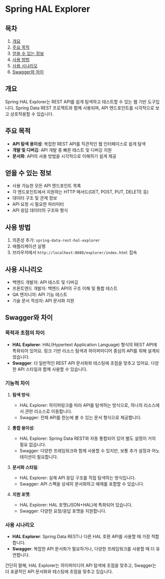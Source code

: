 # Spring HAL Explorer  

## 목차  
1. [개요](#개요)  
2. [주요 목적](#주요-목적)  
3. [얻을 수 있는 정보](#얻을-수-있는-정보)  
4. [사용 방법](#사용-방법)  
5. [사용 시나리오](#사용-시나리오)  
6. [Swagger와 차이](#swagger와-차이)  

## 개요
Spring HAL Explorer는 REST API를 쉽게 탐색하고 테스트할 수 있는 웹 기반 도구입니다. Spring Data REST 프로젝트와 함께 사용되며, API 엔드포인트를 시각적으로 보고 상호작용할 수 있습니다.

## 주요 목적
- **API 탐색 용이성**: 복잡한 REST API를 직관적인 웹 인터페이스로 쉽게 탐색
- **개발 및 디버깅**: API 개발 중 빠른 테스트 및 디버깅 지원
- **문서화**: API의 사용 방법을 시각적으로 이해하기 쉽게 제공

## 얻을 수 있는 정보
- 사용 가능한 모든 API 엔드포인트 목록
- 각 엔드포인트에서 지원하는 HTTP 메서드(GET, POST, PUT, DELETE 등)
- 데이터 구조 및 관계 정보
- API 요청 시 필요한 파라미터
- API 응답 데이터의 구조와 형식

## 사용 방법
1. 의존성 추가: `spring-data-rest-hal-explorer`
2. 애플리케이션 실행
3. 브라우저에서 `http://localhost:8080/explorer/index.html` 접속

## 사용 시나리오
- 백엔드 개발자: API 테스트 및 디버깅
- 프론트엔드 개발자: 백엔드 API의 구조 이해 및 통합 테스트
- QA 엔지니어: API 기능 테스트
- 기술 문서 작성자: API 문서화 지원


## Swagger와 차이

### 목적과 초점의 차이
- **HAL Explorer**: HAL(Hypertext Application Language) 형식의 REST API에 특화되어 있어요. 링크 기반 리소스 탐색과 하이퍼미디어 중심의 API를 위해 설계되었습니다.
- **Swagger**: 더 일반적인 REST API 문서화와 테스팅에 초점을 맞추고 있어요. 다양한 API 스타일과 함께 사용할 수 있습니다.

### 기능적 차이
1. **탐색 방식**:
   - HAL Explorer: 하이퍼링크를 따라 API를 탐색하는 방식으로, 하나의 리소스에서 관련 리소스로 이동합니다.
   - Swagger: 전체 API를 한눈에 볼 수 있는 문서 형식으로 제공합니다.

2. **통합 용이성**:
   - HAL Explorer: Spring Data REST와 자동 통합되어 있어 별도 설정이 거의 필요 없습니다.
   - Swagger: 다양한 프레임워크와 함께 사용할 수 있지만, 보통 추가 설정과 어노테이션이 필요합니다.

3. **문서화 스타일**:
   - HAL Explorer: 실제 API 응답 구조를 직접 탐색하는 방식입니다.
   - Swagger: API 스펙을 상세히 문서화하고 예제를 포함할 수 있습니다.

4. **지원 포맷**:
   - HAL Explorer: HAL 포맷(JSON+HAL)에 특화되어 있습니다.
   - Swagger: 다양한 요청/응답 포맷을 지원합니다.

### 사용 시나리오

- **HAL Explorer**: Spring Data REST나 다른 HAL 호환 API를 사용할 때 가장 적합합니다.
- **Swagger**: 복잡한 API 문서화가 필요하거나, 다양한 프레임워크를 사용할 때 더 유연합니다.

간단히 말해, HAL Explorer는 하이퍼미디어 API 탐색에 초점을 맞추고, Swagger는 더 포괄적인 API 문서화와 테스팅에 초점을 맞추고 있습니다.